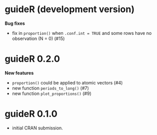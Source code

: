 # guideR (development version)

**Bug fixes**

* fix in `proportion()` when `.conf.int = TRUE` and some rows have no
  observation (N = 0) (#15)

# guideR 0.2.0

**New features**

* `proportion()` could be applied to atomic vectors (#4)
* new function `periods_to_long()` (#7)
* new function `plot_proportions()` (#9)

# guideR 0.1.0

* initial CRAN submission.
